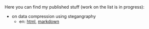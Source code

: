 Here you can find my published stuff (work on the list is in progress):
- on data compression using stegangraphy
    - en: [html](stego_compression/en), [markdown](stego_compression/en/on%20data%20compression%20using%20steganography.md)